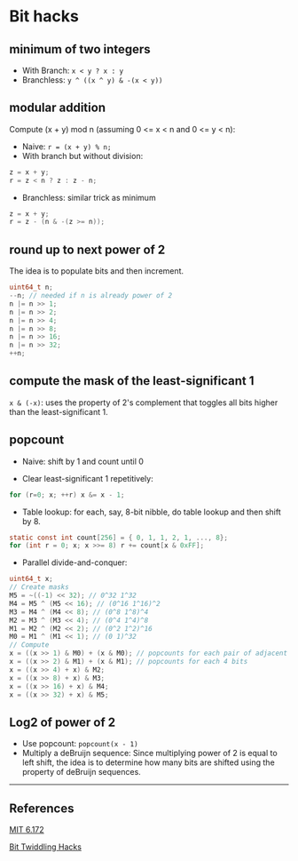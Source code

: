 # Bit hacks

## minimum of two integers

- With Branch: `x < y ? x : y`
- Branchless: `y ^ ((x ^ y) & -(x < y))`

## modular addition
Compute (x + y) mod n (assuming 0 <= x < n and 0 <= y < n):

- Naive: `r = (x + y) % n;`
- With branch but without division:
```c
z = x + y;
r = z < n ? z : z - n;
```
- Branchless: similar trick as minimum
```c
z = x + y;
r = z - (n & -(z >= n));
```

## round up to next power of 2
The idea is to populate bits and then increment.
```c
uint64_t n;
--n; // needed if n is already power of 2
n |= n >> 1;
n |= n >> 2;
n |= n >> 4;
n |= n >> 8;
n |= n >> 16;
n |= n >> 32;
++n;
```

## compute the mask of the least-significant 1
`x & (-x)`: uses the property of 2's complement that toggles all bits higher than the least-significant 1.

## popcount
- Naive: shift by 1 and count until 0

- Clear least-significant 1 repetitively:
```c
for (r=0; x; ++r) x &= x - 1;
```

- Table lookup: for each, say, 8-bit nibble, do table lookup and then shift by 8.
```c
static const int count[256] = { 0, 1, 1, 2, 1, ..., 8};
for (int r = 0; x; x >>= 8) r += count[x & 0xFF];
```

- Parallel divide-and-conquer:
```c
uint64_t x;
// Create masks
M5 = ~((-1) << 32); // 0^32 1^32
M4 = M5 ^ (M5 << 16); // (0^16 1^16)^2 
M3 = M4 ^ (M4 << 8); // (0^8 1^8)^4
M2 = M3 ^ (M3 << 4); // (0^4 1^4)^8
M1 = M2 ^ (M2 << 2); // (0^2 1^2)^16
M0 = M1 ^ (M1 << 1); // (0 1)^32
// Compute
x = ((x >> 1) & M0) + (x & M0); // popcounts for each pair of adjacent bits
x = ((x >> 2) & M1) + (x & M1); // popcounts for each 4 bits
x = ((x >> 4) + x) & M2;
x = ((x >> 8) + x) & M3;
x = ((x >> 16) + x) & M4;
x = ((x >> 32) + x) & M5;
```

## Log2 of power of 2
- Use popcount: `popcount(x - 1)` 
- Multiply a deBruijn sequence: Since multiplying power of 2 is equal to left shift, the idea is to determine how many bits are shifted using the property of deBruijn sequences.

---
## References
[MIT 6.172](https://ocw.mit.edu/courses/electrical-engineering-and-computer-science/6-172-performance-engineering-of-software-systems-fall-2018/index.htm)

[Bit Twiddling Hacks](https://graphics.stanford.edu/~seander/bithacks.html)


